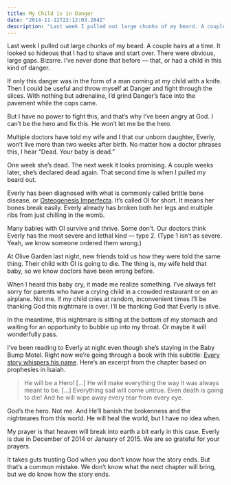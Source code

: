 ```yaml
---
title: My Child is in Danger
date: "2014-11-12T22:12:03.284Z"
description: "Last week I pulled out large chunks of my beard. A couple hairs at a time. It looked so hideous that I had to shave and start over. There were obvious, large gaps. Bizarre. I’ve never done that before — that, or had a child in this kind of danger..."
---
```


Last week I pulled out large chunks of my beard. A couple hairs at a time. It looked so hideous that I had to shave and start over. There were obvious, large gaps. Bizarre. I’ve never done that before — that, or had a child in this kind of danger.

If only this danger was in the form of a man coming at my child with a knife. Then I could be useful and throw myself at Danger and fight through the slices. With nothing but adrenaline, I’d grind Danger’s face into the pavement while the cops came.

But I have no power to fight this, and that’s why I’ve been angry at God. I can’t be the hero and fix this. He won’t let me be the hero.

Multiple doctors have told my wife and I that our unborn daughter, Everly, won’t live more than two weeks after birth. No matter how a doctor phrases this, I hear “Dead. Your baby is dead.”

One week she’s dead. The next week it looks promising. A couple weeks later, she’s declared dead again. That second time is when I pulled my beard out.

Everly has been diagnosed with what is commonly called brittle bone disease, or [Osteogenesis Imperfecta](https://en.wikipedia.org/wiki/Osteogenesis_imperfecta). It’s called OI for short. It means her bones break easily. Everly already has broken both her legs and multiple ribs from just chilling in the womb.

Many babies with OI survive and thrive. Some don’t. Our doctors think Everly has the most severe and lethal kind — type 2. (Type 1 isn’t as severe. Yeah, we know someone ordered them wrong.)

At Olive Garden last night, new friends told us how they were told the same thing. Their child with OI is going to die. The thing is, my wife held that baby, so we know doctors have been wrong before.

When I heard this baby cry, it made me realize something. I’ve always felt sorry for parents who have a crying child in a crowded restaurant or on an airplane. Not me. If my child cries at random, inconvenient times I’ll be thanking God this nightmare is over. I’ll be thanking God that Everly is alive.

In the meantime, this nightmare is sitting at the bottom of my stomach and waiting for an opportunity to bubble up into my throat. Or maybe it will wonderfully pass.

I’ve been reading to Everly at night even though she’s staying in the Baby Bump Motel. Right now we’re going through a book with this subtitle: [Every story whispers his name](http://www.jesusstorybookbible.com/). Here’s an excerpt from the chapter based on prophesies in Isaiah.

> He will be a Hero! […] He will make everything the way it was always meant to be. […] Everything sad will come untrue. Even death is going to die! And he will wipe away every tear from every eye.

God’s the hero. Not me. And He’ll banish the brokenness and the nightmares from this world. He will heal the world, but I have no idea when.

My prayer is that heaven will break into earth a bit early in this case. Everly is due in December of 2014 or January of 2015. We are so grateful for your prayers.

It takes guts trusting God when you don’t know how the story ends. But that’s a common mistake. We don’t know what the next chapter will bring, but we do know how the story ends.